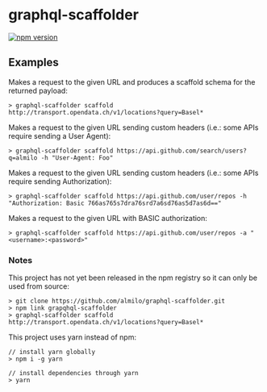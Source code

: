 # graphql-scaffolder

[![npm version](https://badge.fury.io/js/graphql-scaffolder.svg)](https://badge.fury.io/js/graphql-scaffolder)

## Examples

Makes a request to the given URL and produces a scaffold schema for the returned payload:

```
> graphql-scaffolder scaffold http://transport.opendata.ch/v1/locations?query=Basel*
```

Makes a request to the given URL sending custom headers (i.e.: some APIs require sending a User Agent):

```
> graphql-scaffolder scaffold https://api.github.com/search/users?q=almilo -h "User-Agent: Foo"   
```

Makes a request to the given URL sending custom headers (i.e.: some APIs require sending Authorization):

```
> graphql-scaffolder scaffold https://api.github.com/user/repos -h "Authorization: Basic 766as765s7dra76srd7a6sd76as5d7as6d=="   
```

Makes a request to the given URL with BASIC authorization:

```
> graphql-scaffolder scaffold https://api.github.com/user/repos -a "<username>:<password>"   
```

### Notes

This project has not yet been released in the npm registry so it can only be used from source:

```
> git clone https://github.com/almilo/graphql-scaffolder.git
> npm link grapqhql-scaffolder
> graphql-scaffolder scaffold http://transport.opendata.ch/v1/locations?query=Basel*
```

This project uses yarn instead of npm:

```
// install yarn globally
> npm i -g yarn

// install dependencies through yarn
> yarn   
```
